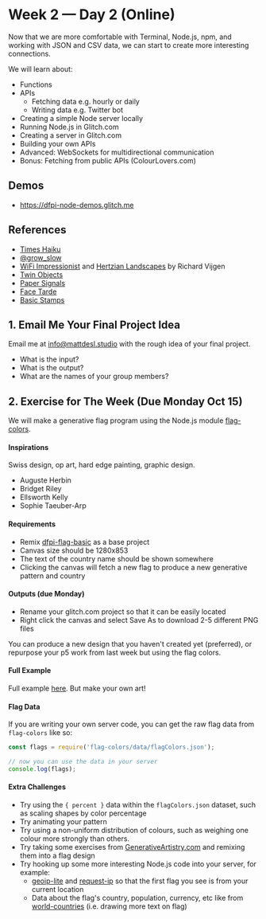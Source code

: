 # Week 2 — Day 2 (Online)

Now that we are more comfortable with Terminal, Node.js, npm, and working with JSON and CSV data, we can start to create more interesting connections.

We will learn about:

- Functions
- APIs
  - Fetching data e.g. hourly or daily
  - Writing data e.g. Twitter bot
- Creating a simple Node server locally
- Running Node.js in Glitch.com
- Creating a server in Glitch.com
- Building your own APIs
- Advanced: WebSockets for multidirectional communication
- Bonus: Fetching from public APIs (ColourLovers.com)

## Demos

- https://dfpi-node-demos.glitch.me

## References

- [Times Haiku](https://haiku.nytimes.com/)
- [@grow_slow](http://nicole.pizza/grow_slow/)
- [WiFi Impressionist](https://www.creativeapplications.net/environment/wifi-impressionist-city-as-an-electromagnetic-landscape/) and [Hertzian Landscapes](https://www.creativeapplications.net/js/hertzian-landscapes-the-interactive-space-of-a-radio-spectrum/) by Richard Vijgen
- [Twin Objects](https://www.creativeapplications.net/objects/twin-objects-devices-for-long-distance-relationships/)
- [Paper Signals](https://papersignals.withgoogle.com/)
- [Face Tarde](https://www.creativeapplications.net/c/face-trade-art-vending-machine-that-trades-mugshots-for-free-portraits/)
- [Basic Stamps](https://www.behance.net/gallery/16917491/Basic-Stamps)

## 1. Email Me Your Final Project Idea

Email me at [info@mattdesl.studio](mailto:info@mattdesl.studio) with the rough idea of your final project.

- What is the input?
- What is the output?
- What are the names of your group members?

## 2. Exercise for The Week (Due Monday Oct 15)

We will make a generative flag program using the Node.js module [flag-colors](https://www.npmjs.com/package/flag-colors).

#### Inspirations

Swiss design, op art, hard edge painting, graphic design.

- Auguste Herbin
- Bridget Riley
- Ellsworth Kelly
- Sophie Taeuber-Arp

#### Requirements

- Remix [dfpi-flag-basic](https://glitch.com/edit/#!/dfpi-flag-basic) as a base project
- Canvas size should be 1280x853
- The text of the country name should be shown somewhere
- Clicking the canvas will fetch a new flag to produce a new generative pattern and country

#### Outputs (due Monday)

- Rename your glitch.com project so that it can be easily located
- Right click the canvas and select Save As to download 2-5 different PNG files

You can produce a new design that you haven't created yet (preferred), or repurpose your p5 work from last week but using the flag colors.

#### Full Example

Full example [here](https://glitch.com/edit/#!/dfpi-flag-colors). But make your own art!

#### Flag Data

If you are writing your own server code, you can get the raw flag data from `flag-colors` like so:

```js
const flags = require('flag-colors/data/flagColors.json');

// now you can use the data in your server
console.log(flags);
```

#### Extra Challenges

- Try using the `{ percent }` data within the `flagColors.json` dataset, such as scaling shapes by color percentage
- Try animating your pattern
- Try using a non-uniform distribution of colours, such as weighing one colour more strongly than others.
- Try taking some exercises from [GenerativeArtistry.com](https://generativeartistry.com) and remixing them into a flag design
- Try hooking up some more interesting Node.js code into your server, for example:
  - [geoip-lite](https://www.npmjs.com/package/geoip-lite) and [request-ip](https://www.npmjs.com/package/request-ip) so that the first flag you see is from your current location
  - Data about the flag's country, population, currency, etc like from [world-countries](https://www.npmjs.com/package/world-countries) (i.e. drawing more text on flag)